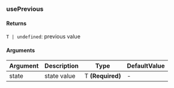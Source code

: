 ### usePrevious

#### Returns
`T | undefined`: previous value

#### Arguments
|Argument|Description|Type|DefaultValue|
|---|---|---|---|
|state|state value|T  **(Required)**|-|